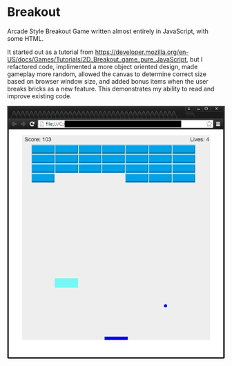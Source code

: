 # Breakout
Arcade Style Breakout Game written almost entirely in JavaScript, with some HTML.

It started out as a tutorial from https://developer.mozilla.org/en-US/docs/Games/Tutorials/2D_Breakout_game_pure_JavaScript, but I refactored code, implimented a more object oriented design, made gameplay more random, allowed the canvas to determine correct size based on browser window size, and added bonus items when the user breaks bricks as a new feature. This demonstrates my ability to read and improve existing code.

![screenshot](./images/screenshot.png)
